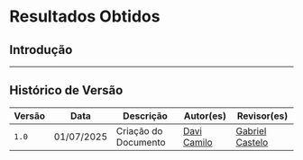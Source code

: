 # Resultados Obtidos

## Introdução



---
## Histórico de Versão

| Versão | Data          | Descrição                          | Autor(es)     |  Revisor(es)  |
| ------ | ------------- | ---------------------------------- | ------------- | ------------- |
| `1.0`  |  01/07/2025 |  Criação do Documento | [Davi Camilo](https://github.com/Davicamilo23)  | [Gabriel Castelo](https://github.com/GabrielCastelo-31) |
